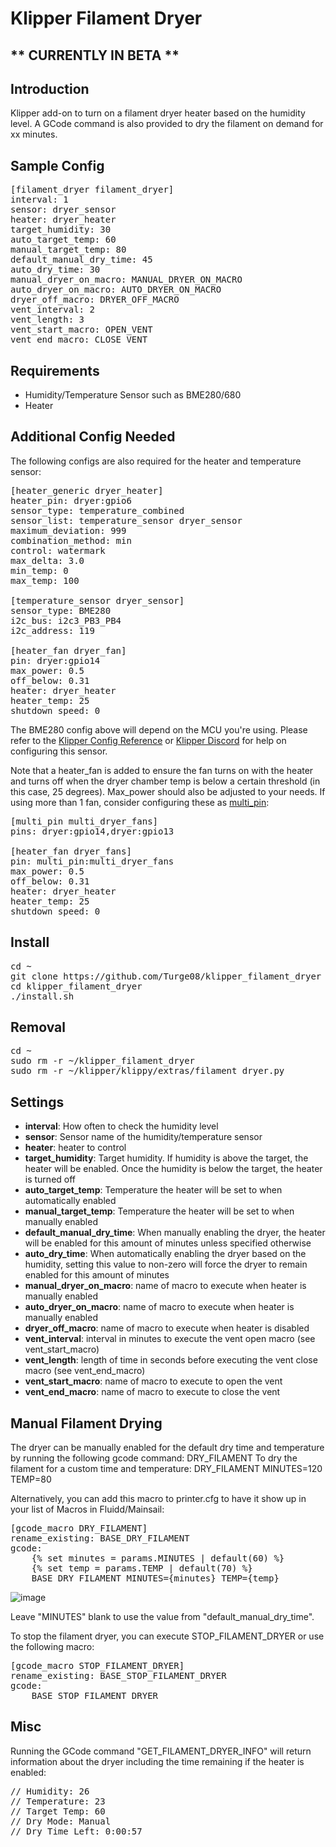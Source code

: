 # Klipper Filament Dryer

## ** CURRENTLY IN BETA **

## Introduction

Klipper add-on to turn on a filament dryer heater based on the humidity level. A GCode command is also provided to dry the filament on demand for xx minutes.

## Sample Config

<pre>[filament_dryer filament_dryer]
interval: 1
sensor: dryer_sensor
heater: dryer_heater
target_humidity: 30
auto_target_temp: 60
manual_target_temp: 80
default_manual_dry_time: 45
auto_dry_time: 30
manual_dryer_on_macro: MANUAL_DRYER_ON_MACRO
auto_dryer_on_macro: AUTO_DRYER_ON_MACRO
dryer_off_macro: DRYER_OFF_MACRO
vent_interval: 2
vent_length: 3
vent_start_macro: OPEN_VENT
vent_end_macro: CLOSE_VENT</pre>

## Requirements

- Humidity/Temperature Sensor such as BME280/680
- Heater

## Additional Config Needed

The following configs are also required for the heater and temperature sensor:

<pre>[heater_generic dryer_heater]
heater_pin: dryer:gpio6
sensor_type: temperature_combined
sensor_list: temperature_sensor dryer_sensor
maximum_deviation: 999
combination_method: min
control: watermark
max_delta: 3.0
min_temp: 0
max_temp: 100

[temperature_sensor dryer_sensor]
sensor_type: BME280
i2c_bus: i2c3_PB3_PB4
i2c_address: 119

[heater_fan dryer_fan]
pin: dryer:gpio14
max_power: 0.5
off_below: 0.31
heater: dryer_heater
heater_temp: 25
shutdown_speed: 0</pre>

The BME280 config above will depend on the MCU you're using. Please refer to the [Klipper Config Reference](https://www.klipper3d.org/Config_Reference.html#bmp180bmp280bme280bme680-temperature-sensor) or [Klipper Discord](https://discord.klipper3d.org/) for help on configuring this sensor.

Note that a heater_fan is added to ensure the fan turns on with the heater and turns off when the dryer chamber temp is below a certain threshold (in this case, 25 degrees). Max_power should also be adjusted to your needs. If using more than 1 fan, consider configuring these as [multi_pin](https://www.klipper3d.org/Config_Reference.html#multi_pin):

<pre>[multi_pin multi_dryer_fans]
pins: dryer:gpio14,dryer:gpio13

[heater_fan dryer_fans]
pin: multi_pin:multi_dryer_fans
max_power: 0.5
off_below: 0.31
heater: dryer_heater
heater_temp: 25
shutdown_speed: 0</pre>

## Install

<pre>cd ~
git clone https://github.com/Turge08/klipper_filament_dryer
cd klipper_filament_dryer
./install.sh</pre>

## Removal

<pre>cd ~
sudo rm -r ~/klipper_filament_dryer
sudo rm -r ~/klipper/klippy/extras/filament_dryer.py</pre>

## Settings

- **interval**: How often to check the humidity level
- **sensor**: Sensor name of the humidity/temperature sensor
- **heater**: heater to control
- **target_humidity**: Target humidity. If humidity is above the target, the heater will be enabled. Once the humidity is below the target, the heater is turned off
- **auto_target_temp**: Temperature the heater will be set to when automatically enabled
- **manual_target_temp**: Temperature the heater will be set to when manually enabled
- **default_manual_dry_time**: When manually enabling the dryer, the heater will be enabled for this amount of minutes unless specified otherwise
- **auto_dry_time**: When automatically enabling the dryer based on the humidity, setting this value to non-zero will force the dryer to remain enabled for this amount of minutes
- **manual_dryer_on_macro**: name of macro to execute when heater is manually enabled
- **auto_dryer_on_macro**: name of macro to execute when heater is manually enabled
- **dryer_off_macro**:  name of macro to execute when heater is disabled
- **vent_interval**: interval in minutes to execute the vent open macro (see vent_start_macro)
- **vent_length**: length of time in seconds before executing the vent close macro (see vent_end_macro)
- **vent_start_macro**: name of macro to execute to open the vent
- **vent_end_macro**:  name of macro to execute to close the vent

## Manual Filament Drying

The dryer can be manually enabled for the default dry time and temperature by running the following gcode command: DRY_FILAMENT
To dry the filament for a custom time and temperature: DRY_FILAMENT MINUTES=120 TEMP=80

Alternatively, you can add this macro to printer.cfg to have it show up in your list of Macros in Fluidd/Mainsail:

<pre>[gcode_macro DRY_FILAMENT]
rename_existing: BASE_DRY_FILAMENT
gcode:
    {% set minutes = params.MINUTES | default(60) %}
    {% set temp = params.TEMP | default(70) %}
    BASE_DRY_FILAMENT MINUTES={minutes} TEMP={temp}</pre>

![image](https://github.com/Turge08/klipper_filament_dryer/assets/6312320/e2d87cb1-3e4a-42f7-8c69-24ba62511184)

Leave "MINUTES" blank to use the value from "default_manual_dry_time".

To stop the filament dryer, you can execute STOP_FILAMENT_DRYER or use the following macro:

<pre>[gcode_macro STOP_FILAMENT_DRYER]
rename_existing: BASE_STOP_FILAMENT_DRYER
gcode:
    BASE_STOP_FILAMENT_DRYER</pre>

## Misc

Running the GCode command "GET_FILAMENT_DRYER_INFO" will return information about the dryer including the time remaining if the heater is enabled:

<pre>// Humidity: 26
// Temperature: 23
// Target Temp: 60
// Dry Mode: Manual
// Dry Time Left: 0:00:57</pre>


